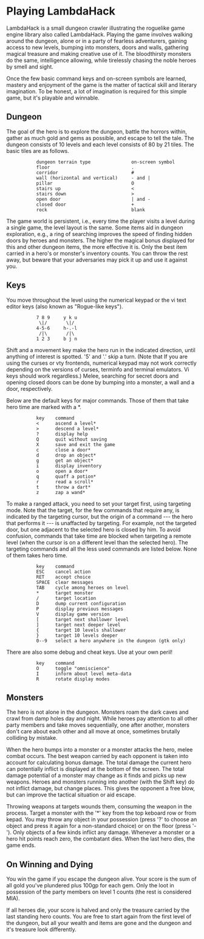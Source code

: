 Playing LambdaHack
==================

LambdaHack is a small dungeon crawler illustrating the roguelike game engine
library also called LambdaHack. Playing the game involves walking around
the dungeon, alone or in a party of fearless adventurers, gaining access to new
levels, bumping into monsters, doors and walls, gathering magical treasure
and making creative use of it. The bloodthirsty monsters do the same,
intelligence allowing, while tirelessly chasing the noble heroes
by smell and sight.

Once the few basic command keys and on-screen symbols are learned,
mastery and enjoyment of the game is the matter of tactical skill
and literary imagination. To be honest, a lot of imagination is required
for this simple game, but it's playable and winnable.


Dungeon
-------

The goal of the hero is to explore the dungeon, battle the horrors within,
gather as much gold and gems as possible, and escape to tell the tale.
The dungeon consists of 10 levels and each level consists of 80 by 21 tiles.
The basic tiles are as follows.

               dungeon terrain type               on-screen symbol
               floor                              .
               corridor                           #
               wall (horizontal and vertical)     - and |
               pillar                             O
               stairs up                          <
               stairs down                        >
               open door                          | and -
               closed door                        +
               rock                               blank

The game world is persistent, i.e., every time the player visits a level
during a single game, the level layout is the same. Some items
aid in dungeon exploration, e.g., a ring of searching improves the speed
of finding hidden doors by heroes and monsters. The higher the magical
bonus displayed for this and other dungeon items, the more effective it is.
Only the best item carried in a hero's or monster's inventory counts.
You can throw the rest away, but beware that your adversaries may pick it up
and use it against you.


Keys
----

You move throughout the level using the numerical keypad or
the vi text editor keys (also known as "Rogue-like keys").

               7 8 9     y k u
                \|/       \|/
               4-5-6     h-.-l
                /|\       /|\
               1 2 3     b j n

Shift and a movement key make the hero run in the indicated direction,
until anything of interest is spotted. '5' and '.' skip a turn.
(Note that If you are using the curses or vty frontends,
numerical keypad may not work correctly depending on the versions
of curses, terminfo and terminal emulators. Vi keys should work regardless.)
Melee, searching for secret doors and opening closed doors can be done
by bumping into a monster, a wall and a door, respectively.

Below are the default keys for major commands. Those of them that take
hero time are marked with a *.

               key    command
               <      ascend a level*
               >      descend a level*
               ?      display help
               Q      quit without saving
               X      save and exit the game
               c      close a door*
               d      drop an object*
               g      get an object*
               i      display inventory
               o      open a door*
               q      quaff a potion*
               r      read a scroll*
               t      throw a dart*
               z      zap a wand*

To make a ranged attack, you need to set your target first, using
targeting mode. Note that the target, for the few commands that require any,
is indicated by the targeting cursor, but the origin of a command
--- the  hero that performs it --- is unaffacted by targeting. For example,
not the targeted door, but one adjacent to the selected hero is closed by him.
To avoid confusion, commands that take time are blocked when targeting
a remote level (when the cursor is on a different level than the selected hero).
The targeting commands and all the less used commands are listed below.
None of them takes hero time.

               key    command
               ESC    cancel action
               RET    accept choice
               SPACE  clear messages
               TAB    cycle among heroes on level
               *      target monster
               /      target location
               D      dump current configuration
               P      display previous messages
               V      display game version
               [      target next shallower level
               ]      target next deeper level
               {      target 10 levels shallower
               }      target 10 levels deeper
               0--9   select a hero anywhere in the dungeon (gtk only)

There are also some debug and cheat keys. Use at your own peril!

               key    command
               O      toggle "omniscience"
               I      inform about level meta-data
               R      rotate display modes


Monsters
--------

The hero is not alone in the dungeon. Monsters roam the dark caves
and crawl from damp holes day and night. While heroes pay attention
to all other party members and take moves sequentially, one after another,
monsters don't care about each other and all move at once,
sometimes brutally colliding by mistake.

When the hero bumps into a monster or a monster attacks the hero,
melee combat occurs. The best weapon carried by each opponent
is taken into account for calculating bonus damage. The total damage
the current hero can potentially inflict is displayed at the bottom
of the screen. The total damage potential of a monster may change
as it finds and picks up new weapons. Heroes and monsters running
into another (with the Shift key) do not inflict damage, but change places.
This gives the opponent a free blow, but can improve the tactical situation
or aid escape.

Throwing weapons at targets wounds them, consuming the weapon in the process.
Target a monster with the '*' key from the top keboard row or from kepad.
You may throw any object in your possession (press '?' to choose
an object and press it again for a non-standard choice) or on the floor
(press '-'). Only objects of a few kinds inflict any damage.
Whenever a monster or a hero hit points reach zero, the combatant dies.
When the last hero dies, the game ends.


On Winning and Dying
--------------------

You win the game if you escape the dungeon alive. Your score is
the sum of all gold you've plundered plus 100gp for each gem.
Only the loot in possession of the party members on level 1 counts
(the rest is considered MIA).

If all heroes die, your score is halved and only the treasure carried
by the last standing hero counts. You are free to start again
from the first level of the dungeon, but all your wealth and items
are gone and the dungeon and it's treasure look differently.
